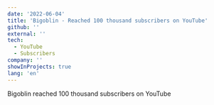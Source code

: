 ```yaml
---
date: '2022-06-04'
title: 'Bigoblin - Reached 100 thousand subscribers on YouTube'
github: ''
external: ''
tech:
  - YouTube
  - Subscribers
company: ''
showInProjects: true
lang: 'en'
---
```


Bigoblin reached 100 thousand subscribers on YouTube